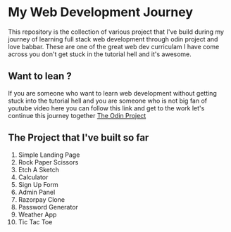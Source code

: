# My Web Development Journey
This repository is the collection of various project that I've build during my journey of learning full stack web development through odin project and love babbar. These are one of the great web dev curriculam I have come across you don't get stuck in the tutorial hell and it's awesome.

## Want to lean ?
If you are someone who want to learn web development without getting stuck into the tutorial hell and you are someone who is not big fan of youtube video here you can follow this link and get to the work let's continue this journey together
[The Odin Project](https://www.theodinproject.com)

## The Project that I've built so far 

1. Simple Landing Page
2. Rock Paper Scissors
3. Etch A Sketch
4. Calculator
5. Sign Up Form
6. Admin Panel
7. Razorpay Clone
8. Password Generator
9. Weather App
10. Tic Tac Toe